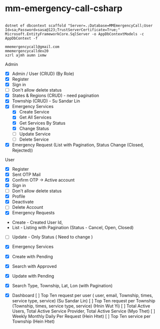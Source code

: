 # mm-emergency-call-csharp

```

dotnet ef dbcontext scaffold "Server=.;Database=MMEmergencyCall;User Id=sa;Password=sasa@123;TrustServerCertificate=True;" Microsoft.EntityFrameworkCore.SqlServer -o AppDbContextModels -c AppDbContext -f

mmemergencycall@gmail.com
mmemergencycalldev20
xzrl ajmh aumn ixmw

```


Admin

- [x] Admin / User (CRUD) (By Role)
- [x] Register
- [x] Sign in
- 	[ ] Don't allow delete status
- [x] States & Regions (CRUD) - need pagination
- [x] Township (CRUD) - Su Sandar Lin
- [x] Emergency Services
	- [x] Create Service
	- [x] Get All Services
	- [x] Get Services By Status
	- [x] Change Status
	- [ ] Update Service 
	- [ ] Delete Service
	
- [x] Emergency Request (List with Pagination, Status Change (Closed, Rejected))

User

- [x] Register
- 	[x] Sent OTP Mail
-	[x] Confirm OTP -> Active account
- [x] Sign in
- 	[ ] Don't allow delete status
- [x] Profile 
- 	[x] Deactivate
- 	[ ] Delete Account
- [x] Emergency Requests 
- 	Create - Created User Id,
- 	List - Listing with Pagination (Status - Cancel, Open, Closed)
- 	[ ] Update - Only Status ( Need to change )
- [x] Emergency Services
- 	[x] Create with Pending 
-	[x] Search with Approved 
- 	[x] Update with Pending 
- [x] Search 
	Type, Township, Lat, Lon (with Pagination)
- [x] Dashboard
    [ ] Top Ten request per user ( user, email, Township, times, service type, service) (Su Sandar Lin)
    [ ] Top Ten request per Township (Township, times, service type, service)           (Hnin Wut Yi)
    [ ] Total Active Users, Total Active Service Provider, Total Active Service         (Myo Thet)
    [ ] Weekly Monthly Daily Per Request                                                (Hein Htet)
    [ ] Top Ten service per Township                                                    (Hein Htet)
	


